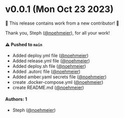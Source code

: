 # v0.0.1 (Mon Oct 23 2023)

:tada: This release contains work from a new contributor! :tada:

Thank you, Steph ([@noehmeier](https://github.com/noehmeier)), for all your work!

#### ⚠️ Pushed to `main`

- Added deploy.yml file ([@noehmeier](https://github.com/noehmeier))
- Added release.yml file ([@noehmeier](https://github.com/noehmeier))
- Added deploy.sh file ([@noehmeier](https://github.com/noehmeier))
- Added .autorc file ([@noehmeier](https://github.com/noehmeier))
- Added amber.yaml secrets file ([@noehmeier](https://github.com/noehmeier))
- create .docker-compose.yml ([@noehmeier](https://github.com/noehmeier))
- create README.md ([@noehmeier](https://github.com/noehmeier))

#### Authors: 1

- Steph ([@noehmeier](https://github.com/noehmeier))
